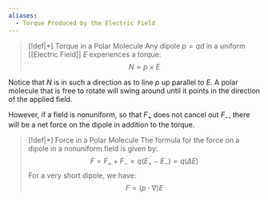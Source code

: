 ```yaml
---
aliases:
  - Torque Produced by the Electric Field
---
```

>[!def|*] Torque in a Polar Molecule
>Any dipole $p = qd$ in a uniform [[Electric Field]] $E$ experiences a torque:$$N = p \times E$$

Notice that $N$ is in such a direction as to line $p$ up parallel to $E$. A polar molecule that is free to rotate will swing around until it points in the direction of the applied field.

However, if a field is nonuniform, so that $F_+$ does not cancel out $F_-$, there will be a net force on the dipole in addition to the torque.

>[!def|*] Force in a Polar Molecule
>The formula for the force on a dipole in a nonuniform field is given by: $$F = F_+ + F_- = q(E_+ - E_-) = q(\Delta E)$$For a very short dipole, we have: $$F = (p \cdot \nabla ) E$$



